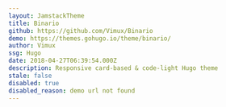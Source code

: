 ```yaml
---
layout: JamstackTheme
title: Binario
github: https://github.com/Vimux/Binario
demo: https://themes.gohugo.io/theme/binario/
author: Vimux
ssg: Hugo
date: 2018-04-27T06:39:54.000Z
description: Responsive card-based & code-light Hugo theme
stale: false
disabled: true
disabled_reason: demo url not found
---
```

